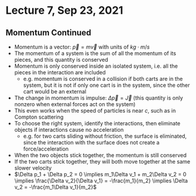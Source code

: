 # Lecture 7, Sep 23, 2021

## Momentum Continued

* Momentum is a vector: $\vec{p} = m\vec{v}$ with units of $\si{kg \cdot m/s}$
* The momentum of a system is the sum of all the momentum of its pieces, and this quantity is conserved
* Momentum is only conserved inside an isolated system, i.e. all the pieces in the interaction are included
	* e.g. momentum is conserved in a collision if both carts are in the system, but it is not if only one cart is in the system, since the other cart would be an external
* The change in momentum is impulse: $\Delta \vec{p} = \vec{J}$ (this quantity is only nonzero when external forces act on the system)
* This even works when the speed of particles is near $c$, such as in Compton scattering
* To choose the right system, identify the interactions, then eliminate objects if interactions cause no acceleration
	* e.g. for two carts sliding without friction, the surface is eliminated, since the interaction with the surface does not create a force/acceleration
* When the two objects stick together, the momentum is still conserved
* If the two carts stick together, they will both move together at the same slower velocity
* $\Delta p_1 + \Delta p_2 = 0 \implies m_1\Delta v_1 + m_2\Delta v_2 = 0 \implies \frac{\Delta v_2}{\Delta v_1} = -\frac{m_1}{m_2} \implies \Delta v_2 = -\frac{m_1\Delta v_1}{m_2}$

